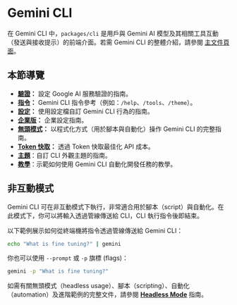 # Gemini CLI

在 Gemini CLI 中，`packages/cli` 是用戶與 Gemini AI 模型及其相關工具互動（發送與接收提示）的前端介面。若需 Gemini CLI 的整體介紹，請參閱 [主文件頁面](../index.md)。

## 本節導覽

- **[驗證](./authentication.md)：** 設定 Google AI 服務驗證的指南。
- **[指令](./commands.md)：** Gemini CLI 指令參考（例如：`/help`、`/tools`、`/theme`）。
- **[設定](./configuration.md)：** 使用設定檔自訂 Gemini CLI 行為的指南。
- **[企業版](./enterprise.md)：** 企業設定指南。
- **[無頭模式](../headless.md)：** 以程式化方式（用於腳本與自動化）操作 Gemini CLI 的完整指南。
- **[Token 快取](./token-caching.md)：** 透過 Token 快取最佳化 API 成本。
- **[主題](./themes.md)**：自訂 CLI 外觀主題的指南。
- **[教學](tutorials.md)**：示範如何使用 Gemini CLI 自動化開發任務的教學。

## 非互動模式

Gemini CLI 可在非互動模式下執行，非常適合用於腳本（script）與自動化。在此模式下，你可以將輸入透過管線傳送給 CLI，CLI 執行指令後即結束。

以下範例展示如何從終端機將指令透過管線傳送給 Gemini CLI：

```bash
echo "What is fine tuning?" | gemini
```

你也可以使用 `--prompt` 或 `-p` 旗標 (flags)：

```bash
gemini -p "What is fine tuning?"
```

如需有關無頭模式（headless usage）、腳本（scripting）、自動化（automation）及進階範例的完整文件，請參閱 **[Headless Mode](../headless.md)** 指南。
